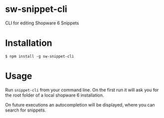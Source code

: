 # sw-snippet-cli
CLI for editing Shopware 6 Snippets

# Installation
`$ npm install -g sw-snippet-cli`

# Usage
Run `snippet-cli` from your command line. On the first run it will ask you for the root folder of a local shopware 6 installation.

On future executions an autocompletion will be displayed, where you can search for snippets.

